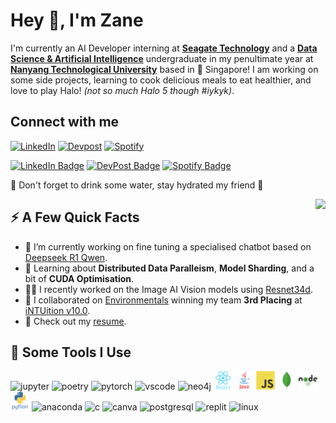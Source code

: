 <h1>Hey 👋, I'm Zane</a></h1>
<p>I'm currently an AI Developer interning at <strong><a href="https://www.seagate.com/sg/en/">Seagate Technology</a></strong> and a <strong><a href="https://www.ntu.edu.sg/education/undergraduate-programme/bachelor-of-science-in-data-science-artificial-intelligence">Data Science & Artificial Intelligence</a></strong> undergraduate in my penultimate year at <strong><a href="https://www.ntu.edu.sg/">Nanyang Technological University</a></strong> based in 📍 Singapore! I am working on some side projects, learning to cook delicious meals to eat healthier, and love to play Halo! <i>(not so much Halo 5 though #iykyk)</i>.</p>

## Connect with me

[![LinkedIn](https://img.shields.io/badge/LinkedIn-0A66C2?style=for-the-badge&logo=linkedin&logoColor=white)](https://www.linkedin.com/in/zane23yee "LinkedIn")
[![Devpost](https://img.shields.io/badge/Devpost-003E54?style=for-the-badge&logo=devpost&logoColor=white)](https://devpost.com/zazzane "Devpost")
[![Spotify](https://img.shields.io/badge/Spotify-1DB954?style=for-the-badge&logo=spotify&logoColor=white)](https://open.spotify.com/user/q2jkvuz6bpfcqzazcwonmewbk?si=YAsAFyUtTgOgK6dyVFGpnA "Spotify")

<p><a href="https://www.linkedin.com/in/zane23yee/"><img src="https://img.shields.io/badge/-@Zane_Yee-0077B5?style=flat-square&amp;labelColor=0077B5&amp;logo=LinkedIn&amp;link=https://www.linkedin.com/in/zane23yee/" alt="LinkedIn Badge"></a> <a href="https://devpost.com/zazzane"><img src="https://img.shields.io/badge/-@Zane-0A0A0A?style=flat-square&amp;labelColor=445E93&amp;logo=dev.post&amp;link=https://devpost.com/zazzane?ref_content=user-portfolio&ref_feature=portfolio&ref_medium=global-nav" alt="DevPost Badge"></a> <a href="https://open.spotify.com/user/q2jkvuz6bpfcqzazcwonmewbk?si=YAsAFyUtTgOgK6dyVFGpnA"><img src="https://img.shields.io/badge/-@Zane-1ED760?style=flat-square&amp;labelColor=fff&amp;logo=Spotify&amp;link=https://open.spotify.com/user/q2jkvuz6bpfcqzazcwonmewbk?si=YAsAFyUtTgOgK6dyVFGpnA" alt="Spotify Badge"></a></p>
<p>🫗 Don't forget to drink some water, stay hydrated my friend 🫗</p>
<img align="right" src="https://media4.giphy.com/media/v1.Y2lkPTc5MGI3NjExeWhoMjJnN2F4aXB0cDVyYzRlZTRyODY1c3dod2xoMGowaHAyMzI5biZlcD12MV9pbnRlcm5hbF9naWZfYnlfaWQmY3Q9Zw/bxwtewdxpDuBq/giphy.gif" />
<h2>⚡️ A Few Quick Facts</h2>
<ul>
<li>🔭 I’m currently working on fine tuning a specialised chatbot based on <a href="https://huggingface.co/deepseek-ai/DeepSeek-R1-Distill-Qwen-7B">Deepseek R1 Qwen</a>.</li>
<li>🧐 Learning about <strong>Distributed Data Paralleism</strong>, <strong>Model Sharding</strong>, and a bit of <strong>CUDA Optimisation</strong>.</li>
<li>👨‍💻 I recently worked on the Image AI Vision models using <a href="https://huggingface.co/timm/resnet34d.ra2_in1k">Resnet34d</a>.</li>
<li>📝 I collaborated on <a href="https://environmentals.vercel.app/">Environmentals</a> winning my team <strong>3rd Placing</strong> at <a href="https://devpost.com/software/enviromentals">iNTUition v10.0</a>.</li>
<li>📙 Check out my <a href="https://drive.google.com/file/d/1LAh1Dx1NgpByS1eEJWPHi6a__D2QezvG/view">resume</a>.</li>
</ul>

<h2>🚀 Some Tools I Use</h2>
<p align="left">
<img src="https://cdn.jsdelivr.net/gh/devicons/devicon@latest/icons/jupyter/jupyter-original-wordmark.svg" alt="jupyter" width="30" height="30" />
<img src="https://cdn.jsdelivr.net/gh/devicons/devicon@latest/icons/poetry/poetry-original.svg" alt="poetry" width="30" height="30" />
<img src="https://cdn.jsdelivr.net/gh/devicons/devicon@latest/icons/pytorch/pytorch-original.svg" alt="pytorch" width="30" height="30" />
<img src="https://cdn.jsdelivr.net/gh/devicons/devicon@latest/icons/vscode/vscode-original.svg" alt="vscode" width="30" height="30" />
<img src="https://cdn.jsdelivr.net/gh/devicons/devicon@latest/icons/neo4j/neo4j-original.svg" alt="neo4j" width="30" height="30" />
<img src="https://raw.githubusercontent.com/devicons/devicon/master/icons/react/react-original-wordmark.svg" alt="react" width="30" height="30" />
<img src="https://raw.githubusercontent.com/devicons/devicon/master/icons/java/java-original-wordmark.svg" alt="java" width="30" height="30" />
<img src="https://raw.githubusercontent.com/devicons/devicon/master/icons/javascript/javascript-original.svg" alt="javascript" width="30" height="30" />
<img src="https://raw.githubusercontent.com/devicons/devicon/master/icons/mongodb/mongodb-original.svg" alt="mongodb" width="30" height="30" />
<img src="https://raw.githubusercontent.com/devicons/devicon/master/icons/nodejs/nodejs-original-wordmark.svg" alt="nodejs" width="30" height="30" />
<img src="https://raw.githubusercontent.com/devicons/devicon/master/icons/python/python-original-wordmark.svg" alt="python" width="30" height="30" />
<img src="https://cdn.jsdelivr.net/gh/devicons/devicon@latest/icons/anaconda/anaconda-original.svg" alt="anaconda" width="30" height="30" />
<img src="https://cdn.jsdelivr.net/gh/devicons/devicon@latest/icons/c/c-original.svg" alt="c" width="30" height="30" />
<img src="https://cdn.jsdelivr.net/gh/devicons/devicon@latest/icons/canva/canva-original.svg" alt="canva" width="30" height="30" />
<img src="https://cdn.jsdelivr.net/gh/devicons/devicon@latest/icons/postgresql/postgresql-original-wordmark.svg" alt="postgresql" width="30" height="30" />
<img src="https://cdn.jsdelivr.net/gh/devicons/devicon@latest/icons/replit/replit-original.svg" alt="replit" width="30" height="30" />
<img src="https://cdn.jsdelivr.net/gh/devicons/devicon@latest/icons/linux/linux-original.svg" alt="linux" width="30" height="30" />
</p>

